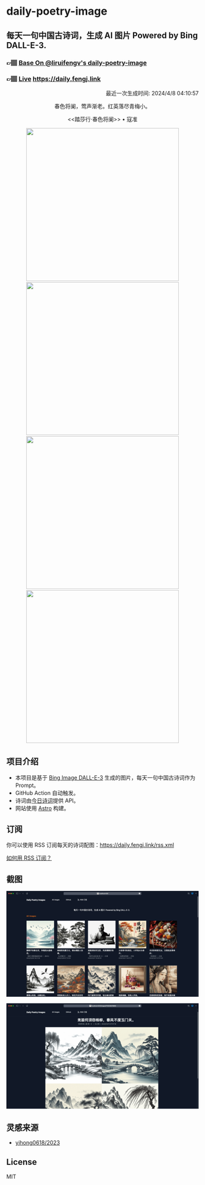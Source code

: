 
# daily-poetry-image

## 每天一句中国古诗词，生成 AI 图片 Powered by Bing DALL-E-3.

### 👉🏽 [Base On @liruifengv's daily-poetry-image](https://github.com/liruifengv/daily-poetry-image)

### 👉🏽 [Live](https://daily.fengj.link) https://daily.fengj.link

<p align="right">
  最近一次生成时间: 2024/4/8 04:10:57
</p>
<p align="center">
春色将阑，莺声渐老。红英落尽青梅小。
</p>
<p align="center">
<<踏莎行·春色将阑>> • 寇准
</p>
<p align="center">
<img src="https://tse1.mm.bing.net/th/id/OIG3.GYcOvL4KFnzsK.nbvAzN" height="400" width="400" />
<img src="https://tse2.mm.bing.net/th/id/OIG3.QXfSSHimXG2Ms6wbp5mh" height="400" width="400" />
<img src="https://tse2.mm.bing.net/th/id/OIG3.bDrd33Ci3Z7ZtSjP8ySD" height="400" width="400" />
<img src="https://tse3.mm.bing.net/th/id/OIG3.2kYbN4WM_9Ocl7bNu0ag" height="400" width="400" />
</p>

## 项目介绍

-   本项目是基于 [Bing Image DALL-E-3](https://www.bing.com/images/create) 生成的图片，每天一句中国古诗词作为 Prompt。
-   GitHub Action 自动触发。
-   诗词由[今日诗词](https://www.jinrishici.com/)提供 API。
-   网站使用 [Astro](https://astro.build) 构建。

## 订阅

你可以使用 RSS 订阅每天的诗词配图：https://daily.fengj.link/rss.xml

[如何用 RSS 订阅？](https://zhuanlan.zhihu.com/p/55026716)

## 截图

![图片列表](./screenshots/Snipaste_2023-12-28_21-00-26.png)

![图片详情](./screenshots/Snipaste_2023-12-28_21-00-53.png)

## 灵感来源

-   [yihong0618/2023](https://github.com/yihong0618/2023)

## License

MIT
